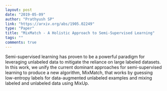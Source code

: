 ```yaml
---
layout: post
date: "2019-05-09"
author: "Prathyush SP"
link: "https://arxiv.org/abs/1905.02249"
type: "Paper"
title: "MixMatch - A Holistic Approach to Semi-Supervised Learning"
tags: ""
comments: true
---
```

Semi-supervised learning has proven to be a powerful paradigm for leveraging unlabeled data to mitigate the reliance on large labeled datasets. In this work, we unify the current dominant approaches for semi-supervised learning to produce a new algorithm, MixMatch, that works by guessing low-entropy labels for data-augmented unlabeled examples and mixing labeled and unlabeled data using MixUp.